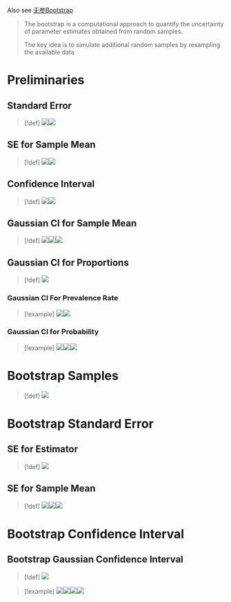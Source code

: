 Also see [无参Bootstrap](../../../../Mathematics/Probablity_Statistics/Statistics_Model_Perspective/单元统计推断/无参推断/无参Bootstrap.md)

> The bootstrap is a computational approach to quantify the uncertainty of parameter estimates obtained from random samples. 
> 
> The key idea is to simulate additional random samples by resampling the available data


# Preliminaries
## Standard Error
> [!def]
> ![](Bootstrap_Estimation.assets/image-20240311110437477.png)![](Bootstrap_Estimation.assets/image-20240311110445104.png)





## SE for Sample Mean
> [!def]
> ![](Bootstrap_Estimation.assets/image-20240311104330704.png)![](Bootstrap_Estimation.assets/image-20240311104337808.png)



## Confidence Interval
> [!def]
> ![](Bootstrap_Estimation.assets/image-20240311111939391.png)![](Bootstrap_Estimation.assets/image-20240311111945537.png)



## Gaussian CI for Sample Mean
> [!def]
> ![](Bootstrap_Estimation.assets/image-20240311112004409.png)![](Bootstrap_Estimation.assets/image-20240311112014214.png)![](Bootstrap_Estimation.assets/image-20240311112032498.png)



## Gaussian CI for Proportions
> [!def]
> ![](Bootstrap_Estimation.assets/image-20240311112112150.png)


### Gaussian CI For Prevalence Rate
> [!example]
> ![](Bootstrap_Estimation.assets/image-20240311112331221.png)![](Bootstrap_Estimation.assets/image-20240311112340505.png)



### Gaussian CI for Probability
> [!example]
> ![](Bootstrap_Estimation.assets/image-20240311113242616.png)![](Bootstrap_Estimation.assets/image-20240311113549459.png)![](Bootstrap_Estimation.assets/image-20240311113605874.png)




# Bootstrap Samples
> [!def]
> ![](Bootstrap_Estimation.assets/image-20240311104555141.png)


# Bootstrap Standard Error
## SE for Estimator
> [!def]
> ![](Bootstrap_Estimation.assets/image-20240311105410829.png)





## SE for Sample Mean
> [!def]
> ![](Bootstrap_Estimation.assets/image-20240311105420335.png)![](Bootstrap_Estimation.assets/image-20240311110516956.png)![](Bootstrap_Estimation.assets/image-20240311105204137.png)



# Bootstrap Confidence Interval
## Bootstrap Gaussian Confidence Interval
> [!def]
> ![](Bootstrap_Estimation.assets/image-20240311110918696.png)

> [!example]
> ![](Bootstrap_Estimation.assets/image-20240401224810728.png)![](Bootstrap_Estimation.assets/image-20240401224825296.png)![](Bootstrap_Estimation.assets/image-20240401224831079.png)![](Bootstrap_Estimation.assets/image-20240401224844906.png)











